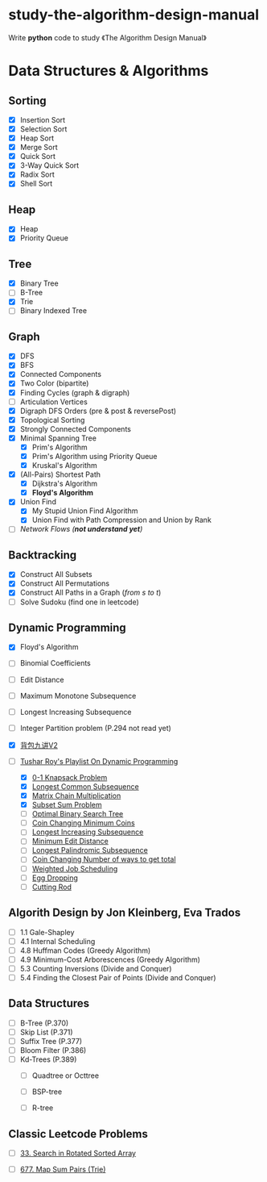 # study-the-algorithm-design-manual
Write **python** code to study 《The Algorithm Design Manual》


# Data Structures & Algorithms

## Sorting
- [x] Insertion Sort
- [x] Selection Sort
- [x] Heap Sort
- [x] Merge Sort
- [x] Quick Sort
- [x] 3-Way Quick Sort
- [x] Radix Sort
- [x] Shell Sort

## Heap
- [x] Heap
- [x] Priority Queue

## Tree
- [x] Binary Tree
- [ ] B-Tree
- [x] Trie
- [ ] Binary Indexed Tree

## Graph 

- [x] DFS
- [x] BFS
- [x] Connected Components
- [x] Two Color (bipartite)
- [x] Finding Cycles (graph & digraph)
- [ ] Articulation Vertices
- [x] Digraph DFS Orders (pre & post & reversePost)
- [x] Topological Sorting
- [x] Strongly Connected Components
- [x] Minimal Spanning Tree
    - [x] Prim's Algorithm
    - [x] Prim's Algorithm using Priority Queue
    - [x] Kruskal's Algorithm

- [x] (All-Pairs) Shortest Path
    - [x] Dijkstra's Algorithm 
    - [x] **Floyd's Algorithm**
    
- [x] Union Find
    - [x] My Stupid Union Find Algorithm
    - [x] Union Find with Path Compression and Union by Rank
- [ ] _Network Flows (**not understand yet**)_
    
## Backtracking

- [x] Construct All Subsets
- [x] Construct All Permutations
- [x] Construct All Paths in  a Graph (_from s to t_)
- [ ] Solve Sudoku (find one in leetcode)

## Dynamic Programming

- [x] Floyd's Algorithm
- [ ] Binomial Coefficients
- [ ] Edit Distance
- [ ] Maximum Monotone Subsequence
- [ ] Longest Increasing Subsequence
- [ ] Integer Partition problem (P.294 not read yet)
- [x] [背包九讲V2](https://github.com/tianyicui/pack/raw/master/V2.pdf)


- [ ] [Tushar Roy's Playlist On Dynamic Programming](https://www.youtube.com/watch?v=8LusJS5-AGo&list=PLrmLmBdmIlpsHaNTPP_jHHDx_os9ItYXr)
    - [x] [0-1 Knapsack Problem](https://www.youtube.com/watch?v=8LusJS5-AGo&list=PLrmLmBdmIlpsHaNTPP_jHHDx_os9ItYXr&index=1)
    - [x] [Longest Common Subsequence](https://www.youtube.com/watch?v=NnD96abizww&list=PLrmLmBdmIlpsHaNTPP_jHHDx_os9ItYXr&index=2)
    - [x] [Matrix Chain Multiplication](https://www.youtube.com/watch?v=vgLJZMUfnsU&index=3&list=PLrmLmBdmIlpsHaNTPP_jHHDx_os9ItYXr)
    - [x] [Subset Sum Problem](https://www.youtube.com/watch?v=s6FhG--P7z0&index=4&list=PLrmLmBdmIlpsHaNTPP_jHHDx_os9ItYXr)
    - [ ] [Optimal Binary Search Tree](https://www.youtube.com/watch?v=hgA4xxlVvfQ&t=6s&list=PLrmLmBdmIlpsHaNTPP_jHHDx_os9ItYXr&index=5)
    - [ ] [Coin Changing Minimum Coins](https://www.youtube.com/watch?v=NJuKJ8sasGk&t=145s&index=11&list=PLrmLmBdmIlpsHaNTPP_jHHDx_os9ItYXr)
    - [ ] [Longest Increasing Subsequence](https://www.youtube.com/watch?v=CE2b_-XfVDk&index=7&list=PLrmLmBdmIlpsHaNTPP_jHHDx_os9ItYXr)
    - [ ] [Minimum Edit Distance](https://www.youtube.com/watch?v=We3YDTzNXEk&index=8&list=PLrmLmBdmIlpsHaNTPP_jHHDx_os9ItYXr)
    - [ ] [Longest Palindromic Subsequence](https://www.youtube.com/watch?v=_nCsPn7_OgI&list=PLrmLmBdmIlpsHaNTPP_jHHDx_os9ItYXr&index=9)
    - [ ] [Coin Changing Number of ways to get total](https://www.youtube.com/watch?v=_fgjrs570YE&index=10&list=PLrmLmBdmIlpsHaNTPP_jHHDx_os9ItYXr)
    - [ ] [Weighted Job Scheduling](https://www.youtube.com/watch?v=cr6Ip0J9izc&list=PLrmLmBdmIlpsHaNTPP_jHHDx_os9ItYXr&index=12)
    - [ ] [Egg Dropping](https://www.youtube.com/watch?v=3hcaVyX00_4&list=PLrmLmBdmIlpsHaNTPP_jHHDx_os9ItYXr&index=13)
    - [ ] [Cutting Rod](https://www.youtube.com/watch?v=IRwVmTmN6go&index=14&list=PLrmLmBdmIlpsHaNTPP_jHHDx_os9ItYXr)
    
## Algorith Design by Jon Kleinberg, Eva Trados
- [ ] 1.1 Gale-Shapley
- [ ] 4.1 Internal Scheduling
- [ ] 4.8 Huffman Codes (Greedy Algorithm)
- [ ] 4.9 Minimum-Cost Arborescences (Greedy Algorithm)
- [ ] 5.3 Counting Inversions (Divide and Conquer) 
- [ ] 5.4 Finding the Closest Pair of Points (Divide and Conquer) 

## Data Structures
- [ ] B-Tree (P.370)
- [ ] Skip List (P.371)
- [ ] Suffix Tree (P.377)
- [ ] Bloom Filter (P.386)
- [ ] Kd-Trees (P.389)
    - [ ] Quadtree or Octtree 
    - [ ] BSP-tree
    - [ ] R-tree


## Classic Leetcode Problems
- [ ] [33. Search in Rotated Sorted Array](https://leetcode.com/problems/search-in-rotated-sorted-array/description/)  
- [ ] [677. Map Sum Pairs (Trie)](https://leetcode.com/problems/map-sum-pairs/description/)
 
